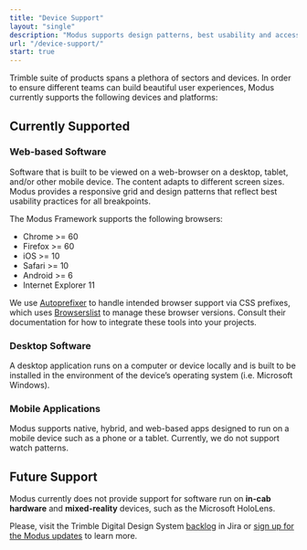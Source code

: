 ```yaml
---
title: "Device Support"
layout: "single"
description: "Modus supports design patterns, best usability and accessibility practices for products built across platforms."
url: "/device-support/"
start: true
---
```


Trimble suite of products spans a plethora of sectors and devices. In order to ensure different teams can build beautiful user experiences, Modus currently supports the following devices and platforms:

## Currently Supported

### Web-based Software

Software that is built to be viewed on a web-browser on a desktop, tablet, and/or other mobile device. The content adapts to different screen sizes. Modus provides a responsive grid and design patterns that reflect best usability practices for all breakpoints.

The Modus Framework supports the following browsers:

- Chrome >= 60
- Firefox >= 60
- iOS >= 10
- Safari >= 10
- Android >= 6
- Internet Explorer 11

We use [Autoprefixer](https://github.com/postcss/autoprefixer) to handle intended browser support via CSS prefixes, which uses [Browserslist](https://github.com/browserslist/browserslist) to manage these browser versions. Consult their documentation for how to integrate these tools into your projects.

### Desktop Software

A desktop application runs on a computer or device locally and is built to be installed in the environment of the device’s operating system (i.e. Microsoft Windows).

### Mobile Applications

Modus supports native, hybrid, and web-based apps designed to run on a mobile device such as a phone or a tablet. Currently, we do not support watch patterns.

## Future Support

Modus currently does not provide support for software run on **in-cab hardware** and **mixed-reality** devices, such as the Microsoft HoloLens.

Please, visit the Trimble Digital Design System [backlog](https://jira.trimble.tools/secure/RapidBoard.jspa?rapidView=5332&projectKey=DDS&view=planning&issueLimit=100) in Jira or [sign up for the Modus updates](mailto:modus-ug+subscribe@trimble.com) to learn more.
